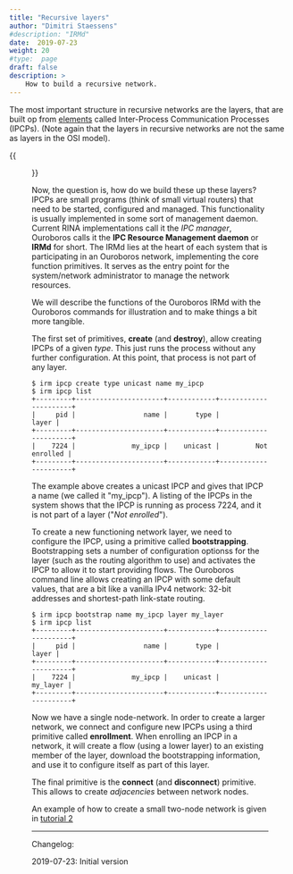 ```yaml
---
title: "Recursive layers"
author: "Dimitri Staessens"
#description: "IRMd"
date:  2019-07-23
weight: 20
#type:  page
draft: false
description: >
    How to build a recursive network.
---
```


The most important structure in recursive networks are the layers,
that are built op from [elements](/docs/elements/) called
Inter-Process Communication Processes (IPCPs). (Note again that the
layers in recursive networks are not the same as layers in the OSI
model).

{{<figure width="50%" src="/docs/concepts/creating_layers.jpg">}}

Now, the question is, how do we build these up these layers? IPCPs are
small programs (think of small virtual routers) that need to be
started, configured and managed. This functionality is usually
implemented in some sort of management daemon. Current RINA
implementations call it the *IPC manager*, Ouroboros calls it the
__IPC Resource Management daemon__ or __IRMd__ for short. The IRMd
lies at the heart of each system that is participating in an Ouroboros
network, implementing the core function primitives. It serves as the
entry point for the system/network administrator to manage the network
resources.

We will describe the functions of the Ouroboros IRMd with the
Ouroboros commands for illustration and to make things a bit more
tangible.

The first set of primitives, __create__ (and __destroy__), allow
creating IPCPs of a given *type*. This just runs the process without
any further configuration. At this point, that process is not part of
any layer.

```
$ irm ipcp create type unicast name my_ipcp
$ irm ipcp list
+---------+----------------------+------------+----------------------+
|     pid |                 name |       type |                layer |
+---------+----------------------+------------+----------------------+
|    7224 |              my_ipcp |    unicast |         Not enrolled |
+---------+----------------------+------------+----------------------+
```

The example above creates a unicast IPCP and gives that IPCP a name
(we called it "my_ipcp"). A listing of the IPCPs in the system shows
that the IPCP is running as process 7224, and it is not part of a
layer ("*Not enrolled*").

To create a new functioning network layer, we need to configure the
IPCP, using a primitive called __bootstrapping__. Bootstrapping sets a
number of configuration optionss for the layer (such as the routing
algorithm to use) and activates the IPCP to allow it to start
providing flows.  The Ouroboros command line allows creating an IPCP
with some default values, that are a bit like a vanilla IPv4 network:
32-bit addresses and shortest-path link-state routing.

```
$ irm ipcp bootstrap name my_ipcp layer my_layer
$ irm ipcp list
+---------+----------------------+------------+----------------------+
|     pid |                 name |       type |                layer |
+---------+----------------------+------------+----------------------+
|    7224 |              my_ipcp |    unicast |             my_layer |
+---------+----------------------+------------+----------------------+
```

Now we have a single node-network. In order to create a larger
network, we connect and configure new IPCPs using a third primitive
called __enrollment__. When enrolling an IPCP in a network, it will
create a flow (using a lower layer) to an existing member of the
layer, download the bootstrapping information, and use it to configure
itself as part of this layer.

The final primitive is the __connect__ (and __disconnect__)
primitive. This allows to create *adjacencies* between network nodes.

An example of how to create a small two-node network is given in
[tutorial 2](/docs/tutorials/tutorial-2/)

---
Changelog:

2019-07-23: Initial version
